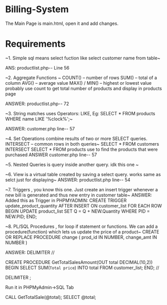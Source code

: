 # Billing-System

The Main Page is main.html, open it and add changes.

# Requirements

~1. Simple sql means select fuction like select customer name from table~

ANS: productlist.php-- Line 56

~2. Aggregate Functions ~
COUNT() – number of rows 
SUM() – total of a column
AVG() – average value
MAX() / MIN() – highest or lowest value
probably use count to get total number of products and display in products page

ANSWER: productlist.php-- 72

~3. String matches uses Operators: LIKE, Eg: SELECT * FROM products WHERE name LIKE '%clock%';~

ANSWER: customer.php line-- 57

~4. Set Operations combine results of two or more SELECT queries. INTERSECT – common rows in both queries~
SELECT * FROM customers
INTERSECT
SELECT * FROM products
use to find the products that were purchased
ANSWER customer.php line-- 57

~5. Nested Queries is query inside another query. idk this one ~

~6. View is a virtual table created by saving a select query. works same as selct just for displaying~
ANSWER: productlist.php line-- 54

~7. Triggers , you know this one. Just create an insert trigger whenever a new bill is generated and thus new entry in customer table~
ANSWER: Added this as Trigger in PHPMYADMIN:
  CREATE TRIGGER update_product_quantity
  AFTER INSERT ON customer_list
  FOR EACH ROW
  BEGIN
    UPDATE product_list
    SET Q = Q + NEW.Quantity
    WHERE PID = NEW.PID;
  END;

~8. PL/SQL Procedures , for loop if statement or functions. We can add a procedure(function) which lets us update the price of a product~
CREATE OR REPLACE PROCEDURE change (
  prod_id IN NUMBER,
  change_amt IN NUMBER
)

ANSWER:
DELIMITER //

CREATE PROCEDURE GetTotalSalesAmount(OUT total DECIMAL(10,2))
BEGIN
    SELECT SUM(`Total price`) INTO total
    FROM customer_list;
END;
//

DELIMITER ;

Run it in PHPMyAdmin->SQL Tab

CALL GetTotalSale(@total);
SELECT @total;